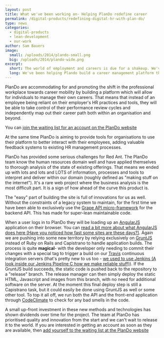 ```yaml
---
layout: post
title: What we've been working on- Helping PlanDo redefine career
permalink: /digital-products/redefining-digital-hr-with-plan-do/
type: news
categories:
  - digital-products
  - lean-development
  - our-work
author: Sam Bauers
image:
  small: /uploads/2014/plando-small.png
  big: /uploads/2014/plando-wide.png
excerpt:
  short: The world of employment and careers is due for a shakeup. We've been helping Plando build a career management platform that we think will fundamentally change the careers landscape.
  long: We've been helping Plando build a career management platform that will shakeup the world of employment and careers by giving individuals the tools to manage their own careers. Traditionally employees have been reliant on their employer's HR practices and tools to successfully map their career path. Plando changes all this. The project has been chock full of innovative ideas and code, with the whole project being built on the Grape API micro-framework
---
```


PlanDo are accommodating for and promoting the shift in the professional workplace towards career mobility by building a platform which will allow for individuals to manage their own careers. That means that instead of an employee being reliant on their employer's HR practices and tools, they will be able to take control of their performance review cycles and independently map out their career path both within an organisation and beyond.

You can [join the waiting list for an account on the PlanDo website](http://plando.com)

At the same time PlanDo is aiming to provide tools for organisations to use their platform to better interact with their employees, adding valuable feedback systems to existing HR management processes.

PlanDo has provided some serious challenges for Red Ant. The PlanDo team know the human resources domain well and have applied themselves to thorough analysis of the state of existing offerings. That means we ended up with lots and lots and LOTS of information, processes and tools to interpret and deliver within our domain (roughly defined as "making stuff on the internet"). It's a rare web project where the business analysis is the most difficult part. It is a sign of how ahead of the curve this product is.

The "easy" part of building the site is full of innovations for us as well. Without the constraints of a legacy system to maintain, for the first time we have been able to exclusively use the [Grape API micro-framework](https://github.com/intridea/grape) for the backend API. This has made for super-lean maintainable code.

When a user logs in to PlanDo they will be loading up an [AngularJS](http://angularjs.org/) application on their browser. You can [read a bit more about what AngularJS does here (Have you noticed how fast some sites are these days?)](/pjax/asynchronous-javascript-frameworks-like-angular-js/). Again we are pushing into some new territory by relying exclusively on [GruntJS](http://gruntjs.com/) instead of Ruby on Rails and Capistrano to handle application builds. The process is quite **magical**- with the developer only needing to commit their changes with a special tag to trigger a build on our [Travis](https://travis-ci.com/) continuous integration servers (that's pretty new to us too - [we used to use Jenkins (A look inside our Jenkins Pipeline C how we make reliable stuff)](/automated-testing/a-look-inside-our-jenkins-pipeline-how-we-make-reliable-stuff/)). If the GruntJS build succeeds, the static code is pushed back to the repository to a "release" branch. The release manager can then simply deploy the static HTML, Javascript and images from this branch, with no need for additional software on the server. At the moment this final deploy step is still a Capistrano task, but it could easily be done using GruntJS as well or some other tool. To top it all off, we run both the API and the front-end application through [CodeClimate](https://codeclimate.com/) to check for any bad smells in the code.

A small up-front investment in these new methods and technologies has shown dividends over time for the project. The team at PlanDo has prioritised quality and innovation from the start and we can't wait to release it to the world. If you are interested in getting an account as soon as they are available, then [add yourself to the waiting list at the PlanDo website](http://plando.com)
